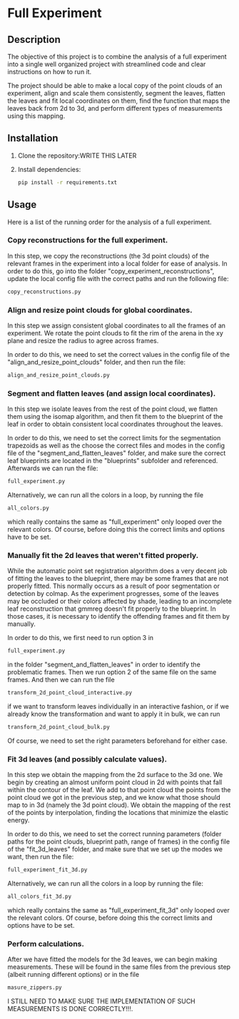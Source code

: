 # Full Experiment 

## Description
The objective of this project is to combine the analysis of a full experiment into a single well organized project with
streamlined code and clear instructions on how to run it. 

The project should be able to make a local copy of the point clouds of an experiment, align and scale them consistently,
segment the leaves, flatten the leaves and fit local coordinates on them, find the function that maps the leaves back
from 2d to 3d, and perform different types of measurements using this mapping.

## Installation

1. Clone the repository:WRITE THIS LATER
    
2. Install dependencies: 

    ```bash
   pip install -r requirements.txt
   ```

## Usage

Here is a list of the running order for the analysis of a full experiment.

### Copy reconstructions for the full experiment.

In this step, we copy the reconstructions (the 3d point clouds) of the relevant frames in the experiment
into a local folder for ease of analysis. In order to do this, go into the folder "copy_experiment_reconstructions", update the local config file with the correct paths and 
run the following file: 

```bash
copy_reconstructions.py
```

### Align and resize point clouds for global coordinates.

In this step we assign consistent global coordinates to all the frames of an experiment. We rotate the point clouds to
fit the rim of the arena in the xy plane and resize the radius to agree across frames. 

In order to do this, we need to set the correct values in the config file of the "align_and_resize_point_clouds" folder, 
and then run the file:

```bash
align_and_resize_point_clouds.py
```

### Segment and flatten leaves (and assign local coordinates).

In this step we isolate leaves from the rest of the point cloud, we flatten them using the isomap algorithm, 
and then fit them to the blueprint of the leaf in order to obtain consistent local coordinates throughout the leaves.

In order to do this, we need to set the correct limits for the segmentation trapezoids as well as the choose the 
correct files and modes in the config file of the "segment_and_flatten_leaves" folder, and make sure the correct 
leaf blueprints are located in the "blueprints" subfolder and referenced. Afterwards we can run the file:

```bash
full_experiment.py
```

Alternatively, we can run all the colors in a loop, by running the file 

```bash
all_colors.py
```

which really contains the same as "full_experiment" only looped over the relevant colors. Of course, before doing 
this the correct limits and options have to be set.

### Manually fit the 2d leaves that weren't fitted properly.

While the automatic point set registration algorithm does a very decent job
of fitting the leaves to the blueprint, there may be some frames that are not properly fitted. This normally occurs as 
a result of poor segmentation or detection by colmap. As the experiment progresses, some of the leaves may be occluded 
or their colors affected by shade, leading to an incomplete leaf reconstruction that gmmreg doesn't fit properly to 
the blueprint. In those cases, it is necessary to identify the offending frames and fit them by manually.

In order to do this, we first need to run option 3 in 

```bash
full_experiment.py
```

in the folder "segment_and_flatten_leaves" in order to identify the problematic frames. Then we run option 2 of the same
file on the same frames. And then we can run the file

```bash
transform_2d_point_cloud_interactive.py
```

if we want to transform leaves individually in an interactive fashion, or if we already know the transformation and 
want to apply it in bulk, we can run

```bash
transform_2d_point_cloud_bulk.py
```

Of course, we need to set the right parameters beforehand for either case.

### Fit 3d leaves (and possibly calculate values).

In this step we obtain the mapping from the 2d surface to the 3d one. We begin by creating an almost uniform point 
cloud in 2d with points that fall within the contour of the leaf. We add to that point cloud the points from the point 
cloud we got in the previous step, and we know what those should map to in 3d (namely the 3d point cloud). We obtain the
mapping of the rest of the points by interpolation, finding the locations that minimize the elastic energy.

In order to do this, we need to set the correct running parameters (folder paths for the point clouds, blueprint path, 
range of frames) in the config file of the "fit_3d_leaves" folder, and make sure that we set up the modes we want, then
run the file:

```bash
full_experiment_fit_3d.py
```

Alternatively, we can run all the colors in a loop by running the file:

```bash
all_colors_fit_3d.py
```

which really contains the same as "full_experiment_fit_3d" only looped over the relevant colors. Of course, before doing 
this the correct limits and options have to be set.

### Perform calculations.

After we have fitted the models for the 3d leaves, we can begin making measurements. These will be found in the same
files from the previous step (albeit running different options) or in the file 

```bash
masure_zippers.py
```
I STILL NEED TO MAKE SURE THE IMPLEMENTATION OF SUCH MEASUREMENTS IS DONE CORRECTLY!!!.
